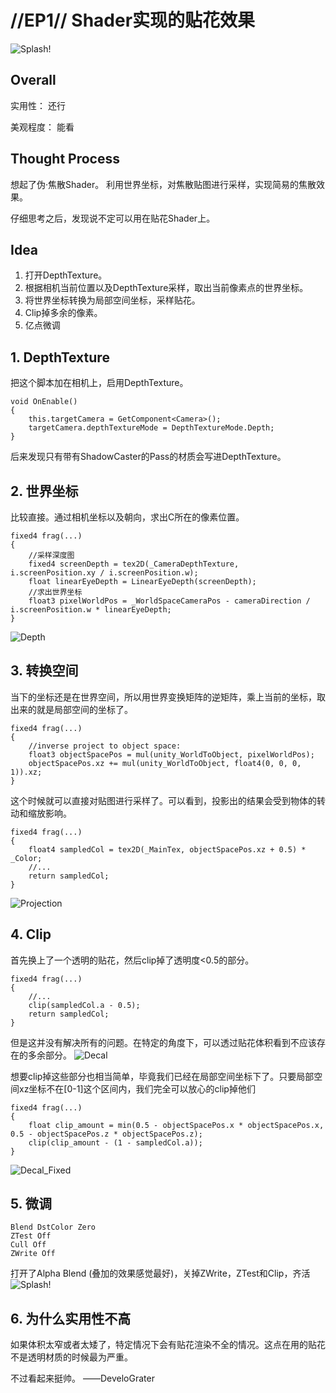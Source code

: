 # //EP1// Shader实现的贴花效果
![Splash!](./Blog/Images/splash.gif)
## Overall
实用性： 还行

美观程度： 能看

## Thought Process

想起了伪·焦散Shader。
利用世界坐标，对焦散贴图进行采样，实现简易的焦散效果。

仔细思考之后，发现说不定可以用在贴花Shader上。

## Idea
1. 打开DepthTexture。
2. 根据相机当前位置以及DepthTexture采样，取出当前像素点的世界坐标。
3. 将世界坐标转换为局部空间坐标，采样贴花。
4. Clip掉多余的像素。
5. 亿点微调

## 1. DepthTexture

把这个脚本加在相机上，启用DepthTexture。
```
void OnEnable()
{
	this.targetCamera = GetComponent<Camera>();
	targetCamera.depthTextureMode = DepthTextureMode.Depth;
}
```

后来发现只有带有ShadowCaster的Pass的材质会写进DepthTexture。

## 2. 世界坐标

比较直接。通过相机坐标以及朝向，求出C所在的像素位置。
```
fixed4 frag(...)
{
	//采样深度图
	fixed4 screenDepth = tex2D(_CameraDepthTexture, i.screenPosition.xy / i.screenPosition.w);
	float linearEyeDepth = LinearEyeDepth(screenDepth);
	//求出世界坐标
	float3 pixelWorldPos = _WorldSpaceCameraPos - cameraDirection / i.screenPosition.w * linearEyeDepth;
}
```
![Depth](./Blog/Images/EP1_2_1.jpg)

## 3. 转换空间
当下的坐标还是在世界空间，所以用世界变换矩阵的逆矩阵，乘上当前的坐标，取出来的就是局部空间的坐标了。
```
fixed4 frag(...)
{
	//inverse project to object space:
	float3 objectSpacePos = mul(unity_WorldToObject, pixelWorldPos);
	objectSpacePos.xz += mul(unity_WorldToObject, float4(0, 0, 0, 1)).xz;
}
```

这个时候就可以直接对贴图进行采样了。可以看到，投影出的结果会受到物体的转动和缩放影响。

```
fixed4 frag(...)
{
	float4 sampledCol = tex2D(_MainTex, objectSpacePos.xz + 0.5) * _Color;
	//...
	return sampledCol;
}
```

![Projection](./Blog/Images/projection.gif)

## 4. Clip
首先换上了一个透明的贴花，然后clip掉了透明度<0.5的部分。
```
fixed4 frag(...)
{
	//...
	clip(sampledCol.a - 0.5);
	return sampledCol;
}
```
但是这并没有解决所有的问题。在特定的角度下，可以透过贴花体积看到不应该存在的多余部分。
![Decal](./Blog/Images/decal.gif)

想要clip掉这些部分也相当简单，毕竟我们已经在局部空间坐标下了。只要局部空间xz坐标不在[0-1]这个区间内，我们完全可以放心的clip掉他们

```
fixed4 frag(...)
{
	float clip_amount = min(0.5 - objectSpacePos.x * objectSpacePos.x, 0.5 - objectSpacePos.z * objectSpacePos.z);
	clip(clip_amount - (1 - sampledCol.a));
}
```

![Decal_Fixed](./Blog/Images/decal_fixed.gif)

## 5. 微调
```
Blend DstColor Zero
ZTest Off
Cull Off
ZWrite Off
```
打开了Alpha Blend (叠加的效果感觉最好)，关掉ZWrite，ZTest和Clip，齐活 
![Splash!](./Blog/Images/splash.gif)

## 6. 为什么实用性不高

如果体积太窄或者太矮了，特定情况下会有贴花渲染不全的情况。这点在用的贴花不是透明材质的时候最为严重。

不过看起来挺帅。
——DeveloGrater